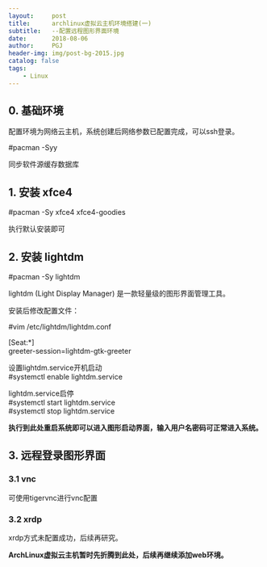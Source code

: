 ```yaml
---
layout:     post
title:      archlinux虚拟云主机环境搭建(一)
subtitle:   --配置远程图形界面环境
date:       2018-08-06
author:     PGJ
header-img: img/post-bg-2015.jpg
catalog: false
tags:
    - Linux
---
```


## 0. 基础环境

配置环境为网络云主机，系统创建后网络参数已配置完成，可以ssh登录。

\#pacman -Syy

同步软件源缓存数据库


## 1. 安装 xfce4

\#pacman -Sy xfce4 xfce4-goodies

执行默认安装即可


## 2. 安装 lightdm

\#pacman -Sy lightdm

lightdm (Light Display Manager) 是一款轻量级的图形界面管理工具。

安装后修改配置文件：

\#vim /etc/lightdm/lightdm.conf

[Seat:*]  
greeter-session=lightdm-gtk-greeter

设置lightdm.service开机启动  
\#systemctl enable lightdm.service

lightdm.service启停
<br/>\#systemctl start lightdm.service
<br/>\#systemctl stop lightdm.service

**执行到此处重启系统即可以进入图形启动界面，输入用户名密码可正常进入系统。**


## 3. 远程登录图形界面

### 3.1 vnc

  可使用tigervnc进行vnc配置

### 3.2 xrdp

  xrdp方式未配置成功，后续再研究。

**ArchLinux虚拟云主机暂时先折腾到此处，后续再继续添加web环境。**


